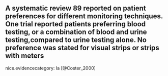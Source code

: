 A systematic review 89 reported on patient preferences for different monitoring techniques. One trial reported patients preferring blood testing, or a combination of blood and urine testing,compared to urine testing alone. No preference was stated for visual strips or strips with meters
---
 nice.evidencecategory: Ia
[@Coster_2000]
